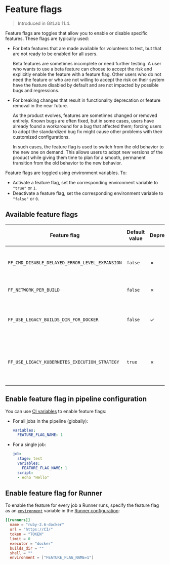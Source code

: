# Feature flags

> Introduced in GitLab 11.4.

Feature flags are toggles that allow you to enable or disable specific features. These flags are typically used:

- For beta features that are made available for volunteers to test, but that are not ready to be enabled for all users.

    Beta features are sometimes incomplete or need further testing. A user who wants to use a beta feature
    can choose to accept the risk and explicitly enable the feature with a feature flag. Other users who
    do not need the feature or who are not willing to accept the risk on their system have the
    feature disabled by default and are not impacted by possible bugs and regressions.

- For breaking changes that result in functionality deprecation or feature removal in the near future.

    As the product evolves, features are sometimes changed or removed entirely. Known bugs are often fixed,
    but in some cases, users have already found a workaround for a bug that affected them; forcing users
    to adopt the standardized bug fix might cause other problems with their customized configurations.

    In such cases, the feature flag is used to switch from the old behavior to the new one on demand. This
    allows users to adopt new versions of the product while giving them time to plan for a smooth, permanent
    transition from the old behavior to the new behavior.

Feature flags are toggled using environment variables. To:

- Activate a feature flag, set the corresponding environment variable to `"true"` or `1`.
- Deactivate a feature flag, set the corresponding environment variable to `"false"` or `0`.

## Available feature flags

<!--
The list of feature flags is created automatically.
If you need to update it, call `make update_feature_flags_docs` in the
root directory of this project.
The flags are defined in `./helpers/feature_flags/flags.go` file.
-->

<!-- feature_flags_list_start -->

| Feature flag | Default value | Deprecated | To be removed with | Description |
|--------------|---------------|------------|--------------------|-------------|
| `FF_CMD_DISABLE_DELAYED_ERROR_LEVEL_EXPANSION` | `false` | ✗ | 13.0 | Disables [EnableDelayedExpansion](https://ss64.com/nt/delayedexpansion.html) for error checking for when using [Window Batch](../shells/index.md#windows-batch) shell |
| `FF_NETWORK_PER_BUILD` | `false` | ✗ |  | Enables creation of a docker [network per build](../executors/docker.md#networking) with the docker executor |
| `FF_USE_LEGACY_BUILDS_DIR_FOR_DOCKER` | `false` | ✓ | 13.0 | Disables the new strategy for Docker executor to cache the content of `/builds` directory instead of `/builds/group-org` |
| `FF_USE_LEGACY_KUBERNETES_EXECUTION_STRATEGY` | `true` | ✗ |  | When set to `false` disables execution of remote Kubernetes commands through `exec` in favor of `attach` to solve problems like [#4119](https://gitlab.com/gitlab-org/gitlab-runner/issues/4119) |

<!-- feature_flags_list_end -->

## Enable feature flag in pipeline configuration

You can use [CI variables](https://docs.gitlab.com/ee/ci/variables/) to
enable feature flags:

- For all jobs in the pipeline (globally):

  ```yaml
  variables:
    FEATURE_FLAG_NAME: 1
  ```

- For a single job:

  ```yml
  job:
    stage: test
    variables:
      FEATURE_FLAG_NAME: 1
    script:
    - echo "Hello"
  ```

## Enable feature flag for Runner

To enable the feature for every job a Runner runs, specify the feature
flag as an
[`environment`](advanced-configuration.md#the-runners-section) variable
in the [Runner configuration](advanced-configuration.md):

```toml
[[runners]]
  name = "ruby-2.6-docker"
  url = "https://CI/"
  token = "TOKEN"
  limit = 0
  executor = "docker"
  builds_dir = ""
  shell = ""
  environment = ["FEATURE_FLAG_NAME=1"]
```
